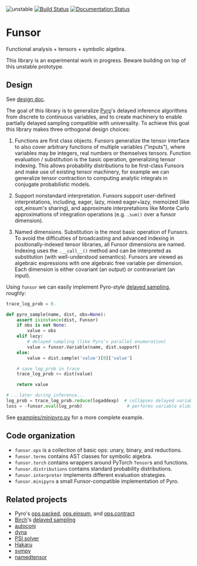 ![unstable](https://img.shields.io/badge/status-unstable-red.svg)
[![Build Status](https://travis-ci.com/pyro-ppl/funsor.svg?branch=master)](https://travis-ci.com/pyro-ppl/funsor)
[![Documentation Status](https://readthedocs.org/projects/funsor/badge)](http://funsor.readthedocs.io)

# Funsor

Functional analysis + tensors + symbolic algebra.

This library is an experimental work in progress.
Beware building on top of this unstable prototype.

## Design

See [design doc](https://docs.google.com/document/d/1NVlfQnNQ0Aebg8vfIGcJKsnSqAhB4bbClQrb5dwm2OM).

The goal of this library is to generalize [Pyro](http://pyro.ai)'s delayed
inference algorithms from discrete to continuous variables, and to create
machinery to enable partially delayed sampling compatible with universality. To
achieve this goal this library makes three orthogonal design choices:

1.  Functions are first class objects. Funsors generalize the tensor interface
    to also cover arbitrary functions of multiple variables ("inputs"), where
    variables may be integers, real numbers or themselves tensors. Function
    evaluation / substitution is the basic operation, generalizing tensor
    indexing.  This allows probability distributions to be first-class Funsors
    and make use of existing tensor machinery, for example we can generalize
    tensor contraction to computing analytic integrals in conjugate
    probabilistic models.

2.  Support nonstandard interpretation. Funsors support user-defined
    interpretations, including, eager, lazy, mixed eager+lazy, memoized (like
    opt\_einsum's sharing), and approximate interpretations like Monte Carlo
    approximations of integration operations (e.g. `.sum()` over a funsor
    dimension).

3.  Named dimensions. Substitution is the most basic operation of Funsors. To
    avoid the difficulties of broadcasting and advanced indexing in
    positionally-indexed tensor libraries, all Funsor dimensions are named.
    Indexing uses the `.__call__()` method and can be interpreted as
    substitution (with well-understood semantics).  Funsors are viewed as
    algebraic expressions with one algebraic free variable per dimension. Each
    dimension is either covariant (an output) or contravariant (an input).

Using `funsor` we can easily implement Pyro-style
[delayed sampling](http://pyro.ai/examples/enumeration.html), roughly:

```py
trace_log_prob = 0.

def pyro_sample(name, dist, obs=None):
    assert isinstance(dist, Funsor)
    if obs is not None:
        value = obs
    elif lazy:
        # delayed sampling (like Pyro's parallel enumeration)
        value = funsor.Variable(name, dist.support)
    else:
        value = dist.sample('value')[0]['value']

    # save log_prob in trace
    trace_log_prob += dist(value)

    return value

# ...later during inference...
log_prob = trace_log_prob.reduce(logaddexp)  # collapses delayed variables
loss = -funsor.eval(log_prob)                 # performs variable elimination
```
See [examples/minipyro.py](examples/minipyro.py) for a more complete example.

## Code organization

- `funsor.ops` is a collection of basic ops: unary, binary, and reductions.
- `funsor.terms` contains AST classes for symbolic algebra.
- `funsor.torch` contains wrappers around PyTorch `Tensor`s and functions.
- `funsor.distributions` contains standard probability distributions.
- `funsor.interpreter` implements different evaluation strategies.
- `funsor.minipyro` a small Funsor-compatible implementation of Pyro.

## Related projects

- Pyro's [ops.packed](https://github.com/uber/pyro/blob/dev/pyro/ops/packed.py),
  [ops.einsum](https://github.com/uber/pyro/blob/dev/pyro/ops/einsum), and
  [ops.contract](https://github.com/uber/pyro/blob/dev/pyro/ops/contract.py)
- [Birch](https://birch-lang.org/)'s [delayed sampling](https://arxiv.org/abs/1708.07787)
- [autoconj](https://arxiv.org/abs/1811.11926)
- [dyna](http://www.cs.jhu.edu/~nwf/datalog20-paper.pdf)
- [PSI solver](https://psisolver.org)
- [Hakaru](https://hakaru-dev.github.io)
- [sympy](https://www.sympy.org/en/index.html)
- [namedtensor](https://github.com/harvardnlp/namedtensor)
